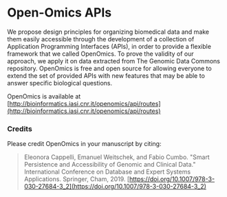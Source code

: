 # Open-Omics APIs

We propose design principles for organizing biomedical data and make them easily accessible through the development of a collection of Application Programming Interfaces (APIs), in order to provide a flexible framework that we called OpenOmics. To prove the validity of our approach, we apply it on data extracted from The Genomic Data Commons repository. OpenOmics is free and open source for allowing everyone to extend the set of provided APIs with new features that may be able to answer specific biological questions.

OpenOmics is available at [http://bioinformatics.iasi.cnr.it/openomics/api/routes](http://bioinformatics.iasi.cnr.it/openomics/api/routes)

### Credits

Please credit OpenOmics in your manuscript by citing:

> Eleonora Cappelli, Emanuel Weitschek, and Fabio Cumbo. "Smart Persistence and Accessibility of Genomic and Clinical Data." International Conference on Database and Expert Systems Applications. Springer, Cham, 2019. [https://doi.org/10.1007/978-3-030-27684-3_2](https://doi.org/10.1007/978-3-030-27684-3_2)
